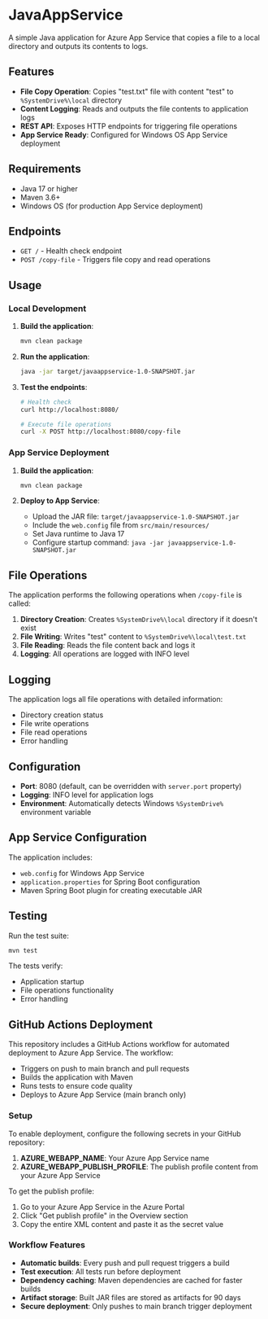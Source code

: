 # JavaAppService

A simple Java application for Azure App Service that copies a file to a local directory and outputs its contents to logs.

## Features

- **File Copy Operation**: Copies "test.txt" file with content "test" to `%SystemDrive%\local` directory
- **Content Logging**: Reads and outputs the file contents to application logs
- **REST API**: Exposes HTTP endpoints for triggering file operations
- **App Service Ready**: Configured for Windows OS App Service deployment

## Requirements

- Java 17 or higher
- Maven 3.6+
- Windows OS (for production App Service deployment)

## Endpoints

- `GET /` - Health check endpoint
- `POST /copy-file` - Triggers file copy and read operations

## Usage

### Local Development

1. **Build the application**:
   ```bash
   mvn clean package
   ```

2. **Run the application**:
   ```bash
   java -jar target/javaappservice-1.0-SNAPSHOT.jar
   ```

3. **Test the endpoints**:
   ```bash
   # Health check
   curl http://localhost:8080/
   
   # Execute file operations
   curl -X POST http://localhost:8080/copy-file
   ```

### App Service Deployment

1. **Build the application**:
   ```bash
   mvn clean package
   ```

2. **Deploy to App Service**:
   - Upload the JAR file: `target/javaappservice-1.0-SNAPSHOT.jar`
   - Include the `web.config` file from `src/main/resources/`
   - Set Java runtime to Java 17
   - Configure startup command: `java -jar javaappservice-1.0-SNAPSHOT.jar`

## File Operations

The application performs the following operations when `/copy-file` is called:

1. **Directory Creation**: Creates `%SystemDrive%\local` directory if it doesn't exist
2. **File Writing**: Writes "test" content to `%SystemDrive%\local\test.txt`
3. **File Reading**: Reads the file content back and logs it
4. **Logging**: All operations are logged with INFO level

## Logging

The application logs all file operations with detailed information:
- Directory creation status
- File write operations
- File read operations
- Error handling

## Configuration

- **Port**: 8080 (default, can be overridden with `server.port` property)
- **Logging**: INFO level for application logs
- **Environment**: Automatically detects Windows `%SystemDrive%` environment variable

## App Service Configuration

The application includes:
- `web.config` for Windows App Service
- `application.properties` for Spring Boot configuration
- Maven Spring Boot plugin for creating executable JAR

## Testing

Run the test suite:
```bash
mvn test
```

The tests verify:
- Application startup
- File operations functionality
- Error handling

## GitHub Actions Deployment

This repository includes a GitHub Actions workflow for automated deployment to Azure App Service. The workflow:

- Triggers on push to main branch and pull requests
- Builds the application with Maven
- Runs tests to ensure code quality
- Deploys to Azure App Service (main branch only)

### Setup

To enable deployment, configure the following secrets in your GitHub repository:

1. **AZURE_WEBAPP_NAME**: Your Azure App Service name
2. **AZURE_WEBAPP_PUBLISH_PROFILE**: The publish profile content from your Azure App Service

To get the publish profile:
1. Go to your Azure App Service in the Azure Portal
2. Click "Get publish profile" in the Overview section
3. Copy the entire XML content and paste it as the secret value

### Workflow Features

- **Automatic builds**: Every push and pull request triggers a build
- **Test execution**: All tests run before deployment
- **Dependency caching**: Maven dependencies are cached for faster builds
- **Artifact storage**: Built JAR files are stored as artifacts for 90 days
- **Secure deployment**: Only pushes to main branch trigger deployment